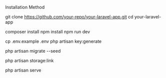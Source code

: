Installation Method




git clone https://github.com/your-repo/your-laravel-app.git
cd your-laravel-app


composer install
npm install
npm run dev


cp .env.example .env
php artisan key:generate


php artisan migrate --seed

php artisan storage:link

php artisan serve
